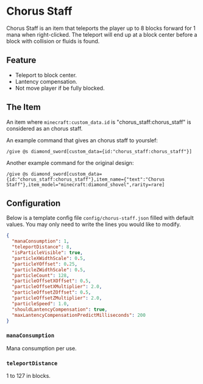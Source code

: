 # Chorus Staff

Chorus Staff is an item that teleports the player up to 8 blocks forward for 1 mana when right-clicked. The teleport will end up at a block center before a block with collision or fluids is found.

## Feature

- Teleport to block center.
- Lantency compensation.
- Not move player if be fully blocked.

## The Item

An item where `minecraft:custom_data.id` is "chorus_staff:chorus_staff" is considered as an chorus staff.

An example command that gives an chorus staff to yourslef:

```mcfunction
/give @s diamond_sword[custom_data={id:"chorus_staff:chorus_staff"}]
```

Another example command for the original design:

```mcfunction
/give @s diamond_sword[custom_data={id:"chorus_staff:chorus_staff"},item_name={"text":"Chorus Staff"},item_model="minecraft:diamond_shovel",rarity=rare]
```

## Configuration

Below is a template config file `config/chorus-staff.json` filled with default values. You may only need to write the lines you would like to modify.

```json
{
  "manaConsumption": 1,
  "teleportDistance": 8,
  "isParticleVisible": true,
  "particleXWidthScale": 0.5,
  "particleYOffset": 0.25,
  "particleZWidthScale": 0.5,
  "particleCount": 128,
  "particleOffsetXOffset": 0.5,
  "particleOffsetXMultiplier": 2.0,
  "particleOffsetZOffset": 0.5,
  "particleOffsetZMultiplier": 2.0,
  "particleSpeed": 1.0,
  "shouldLantencyCompensation": true,
  "maxLantencyCompensationPredictMilliseconds": 200
}
```

### `manaConsumption`

Mana consumption per use.

### `teleportDistance`

1 to 127 in blocks.
